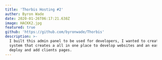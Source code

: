 ```yaml
---
title: 'Thorbis Hosting #2'
auther: Byron Wade
date: 2020-01-26T06:17:21.638Z
image: HACKK2.jpg
featured: true
github: 'https://github.com/byronwade/Thorbis'
description: >-
  I built this admin panel to be used for developers, I wanted to create a
  system that creates a all in one place to develop websites and an easy to
  deploy and add clients pages.
---
```


